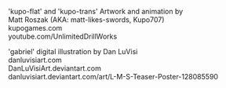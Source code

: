'kupo-flat' and 'kupo-trans' Artwork and animation by  
Matt Roszak (AKA: matt-likes-swords, Kupo707)  
kupogames.com  
youtube.com/UnlimitedDrillWorks

'gabriel' digital illustration by Dan LuVisi  
danluvisiart.com  
DanLuVisiArt.deviantart.com  
danluvisiart.deviantart.com/art/L-M-S-Teaser-Poster-128085590
